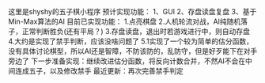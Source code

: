 这里是shyshy的五子棋小程序
预计实现功能：
1、GUI
2、存盘读盘复盘
3、基于Min-Max算法的AI
目前已实现功能：
1.点亮棋盘
2.人机轮流对战，AI纯随机落子，正常判断胜负(还有平局？)
3.存盘读盘，退出时若游戏进行中，则自动存盘
4.大约是实现了禁手判断，应该没啥问题了
5.1实现了一个较为简单的估分函数，没有具体讨论棋型，所以AI还是智障，不防该防的，乱防守，但是好歹能下在对手旁边了
下一步准备实现：继续改进估分函数，将反向计数合并，不然AI不会在中间连成五子，以及修改禁手
最近更新：再次完善禁手判定